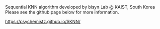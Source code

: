 Sequential KNN algorithm developed by bisyn Lab @ KAIST, South Korea
Please see the github page below for more information. 

https://psychemistz.github.io/SKNN/
